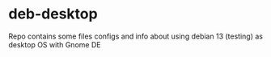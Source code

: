 # deb-desktop
Repo contains some files configs and info about using debian 13 (testing) as desktop OS with Gnome DE
